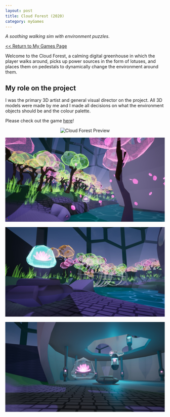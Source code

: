 ```yaml
---
layout: post
title: Cloud Forest (2020)
category: myGames
---
```

_A soothing walking sim with environment puzzles._


<a href="/myGames"><< Return to My Games Page</a>

Welcome to the Cloud Forest, a calming digital greenhouse in which the player walks around, picks up power sources in the form of lotuses, and places them on pedestals to dynamically change the environment around them.

## My role on the project
I was the primary 3D artist and general visual director on the project. All 3D models were made by me and I made all decisions on what the environment objects should be and the colour palette. 

Please check out the game [here](https://penguincoco.itch.io/cloud-forest)!

<div align="center">

![Cloud Forest Preview](https://media.giphy.com/media/lqMQR5ppDQYUPuHOva/giphy.gif) 

</div>

![Cloud Forest Outside](/assets/artwork/MyGames/CloudForest/CloudForest_Outer.jpg) 

![Cloud Forest Bridge](/assets/artwork/MyGames/CloudForest/CloudForest_Bridge.jpg) 

![Cloud Forest Inside](/assets/artwork/MyGames/CloudForest/CloudForest_Interior.jpg) 